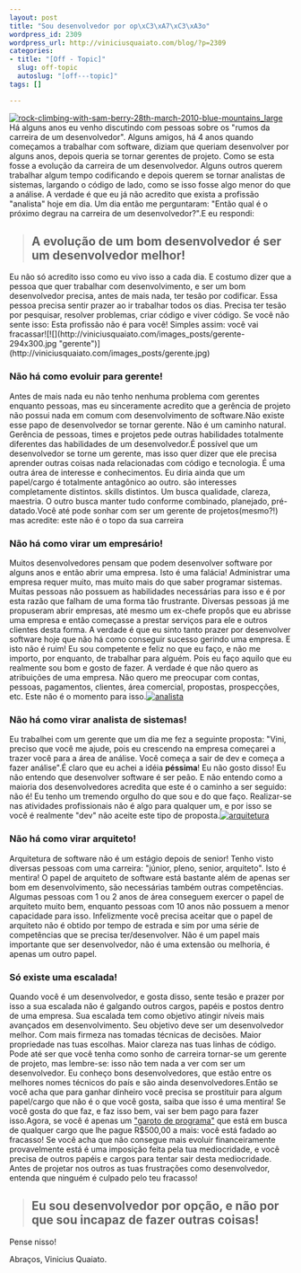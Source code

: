 ```yaml
--- 
layout: post
title: "Sou desenvolvedor por op\xC3\xA7\xC3\xA3o"
wordpress_id: 2309
wordpress_url: http://viniciusquaiato.com/blog/?p=2309
categories: 
- title: "[Off - Topic]"
  slug: off-topic
  autoslug: "[off---topic]"
tags: []

---
```

[![rock-climbing-with-sam-berry-28th-march-2010-blue-mountains_large](http://viniciusquaiato.com/images_posts/rock-climbing-with-sam-berry-28th-march-2010-blue-mountains_large.jpg "rock-climbing-with-sam-berry-28th-march-2010-blue-mountains_large")](http://viniciusquaiato.com/images_posts/rock-climbing-with-sam-berry-28th-march-2010-blue-mountains_large.jpg)Há alguns anos eu venho discutindo com pessoas sobre os "rumos da carreira de um desenvolvedor". Alguns amigos, há 4 anos quando começamos a trabalhar com software, diziam que queriam desenvolver por alguns anos, depois queria se tornar gerentes de projeto. Como se esta fosse a evolução da carreira de um desenvolvedor. Alguns outros querem trabalhar algum tempo codificando e depois querem se tornar analistas de sistemas, largando o código de lado, como se isso fosse algo menor do que a análise. A verdade é que eu já não acredito que exista a profissão "analista" hoje em dia. Um dia então me perguntaram: "Então qual é o próximo degrau na carreira de um desenvolvedor?".E eu respondi:<blockquote>

## A evolução de um bom desenvolvedor é ser um desenvolvedor melhor!
</blockquote>Eu não só acredito isso como eu vivo isso a cada dia. E costumo dizer que a pessoa que quer trabalhar com desenvolvimento, e ser um bom desenvolvedor precisa, antes de mais nada, ter tesão por codificar. Essa pessoa precisa sentir prazer ao ir trabalhar todos os dias. Precisa ter tesão por pesquisar, resolver problemas, criar código e viver código. Se você não sente isso: Esta profissão não é para você! Simples assim: você vai fracassar![![](http://viniciusquaiato.com/images_posts/gerente-294x300.jpg "gerente")](http://viniciusquaiato.com/images_posts/gerente.jpg)

### Não há como evoluir para gerente!
Antes de mais nada eu não tenho nenhuma problema com gerentes enquanto pessoas, mas eu sinceramente acredito que a gerência de projeto não possui nada em comum com desenvolvimento de software.Não existe esse papo de desenvolvedor se tornar gerente. Não é um caminho natural. Gerência de pessoas, times e projetos pede outras habilidades totalmente diferentes das habilidades de um desenvolvedor.É possível que um desenvolvedor se torne um gerente, mas isso quer dizer que ele precisa aprender outras coisas nada relacionadas com código e tecnologia. É uma outra área de interesse e conhecimentos. Eu diria ainda que um papel/cargo é totalmente antagônico ao outro. são interesses completamente distintos. skills distintos. Um busca qualidade, clareza, maestria. O outro busca manter tudo conforme combinado, planejado, pré-datado.Você até pode sonhar com ser um gerente de projetos(mesmo?!) mas acredite: este não é o topo da sua carreira![![](http://viniciusquaiato.com/images_posts/empresario-200x300.jpg "empresario")](http://viniciusquaiato.com/images_posts/empresario.jpg)

### Não há como virar um empresário!
Muitos desenvolvedores pensam que podem desenvolver software por alguns anos e então abrir uma empresa. Isto é uma falácia! Administrar uma empresa requer muito, mas muito mais do que saber programar sistemas. Muitas pessoas não possuem as habilidades necessárias para isso e é por esta razão que falham de uma forma tão frustrante. Diversas pessoas já me propuseram abrir empresas, até mesmo um ex-chefe propôs que eu abrisse uma empresa e então começasse a prestar serviços para ele e outros clientes desta forma. A verdade é que eu sinto tanto prazer por desenvolver software hoje que não há como conseguir sucesso gerindo uma empresa. E isto não é ruim! Eu sou competente e feliz no que eu faço, e não me importo, por enquanto, de trabalhar para alguém. Pois eu faço aquilo que eu realmente sou bom e gosto de fazer. A verdade é que não quero as atribuições de uma empresa. Não quero me preocupar com contas, pessoas, pagamentos, clientes, área comercial, propostas, prospecções, etc. Este não é o momento para isso.[![](http://viniciusquaiato.com/images_posts/analista-300x213.jpg "analista")](http://viniciusquaiato.com/images_posts/analista.jpg)

### Não há como virar analista de sistemas!
Eu trabalhei com um gerente que um dia me fez a seguinte proposta: "Vini, preciso que você me ajude, pois eu crescendo na empresa começarei a trazer você para a área de análise. Você começa a sair de dev e começa a fazer análise".É claro que eu achei a idéia **péssima**! Eu não gosto disso! Eu não entendo que desenvolver software é ser peão. E não entendo como a maioria dos desenvolvedores acredita que este é o caminho a ser seguido: não é! Eu tenho um tremendo orgulho do que sou e do que faço. Realizar-se nas atividades profissionais não é algo para qualquer um, e por isso se você é realmente "dev" não aceite este tipo de proposta.[![](http://viniciusquaiato.com/images_posts/arquitetura-300x200.jpg "arquitetura")](http://viniciusquaiato.com/images_posts/arquitetura.jpg)

### Não há como virar arquiteto!
Arquitetura de software não é um estágio depois de senior! Tenho visto diversas pessoas com uma carreira: "júnior, pleno, senior, arquiteto". Isto é mentira! O papel de arquiteto de software está bastante além de apenas ser bom em desenvolvimento, são necessárias também outras competências. Algumas pessoas com 1 ou 2 anos de área conseguem exercer o papel de arquiteto muito bem, enquanto pessoas com 10 anos não possuem a menor capacidade para isso. Infelizmente você precisa aceitar que o papel de arquiteto não é obtido por tempo de estrada e sim por uma série de competências que se precisa ter/desenvolver. Não é um papel mais importante que ser desenvolvedor, não é uma extensão ou melhoria, é apenas um outro papel.

### Só existe uma escalada!
Quando você é um desenvolvedor, e gosta disso, sente tesão e prazer por isso a sua escalada não é galgando outros cargos, papéis e postos dentro de uma empresa. Sua escalada tem como objetivo atingir níveis mais avançados em desenvolvimento. Seu objetivo deve ser um desenvolvedor melhor. Com mais firmeza nas tomadas técnicas de decisões. Maior propriedade nas tuas escolhas. Maior clareza nas tuas linhas de código. Pode até ser que você tenha como sonho de carreira tornar-se um gerente de projeto, mas lembre-se: isso não tem nada a ver com ser um desenvolvedor. Eu conheço bons desenvolvedores, que estão entre os melhores nomes técnicos do país e são ainda desenvolvedores.Então se você acha que para ganhar dinheiro você precisa se prostituir para algum papel/cargo que não é o que você gosta, saiba que isso é uma mentira! Se você gosta do que faz, e faz isso bem, vai ser bem pago para fazer isso.Agora, se você é apenas um ["garoto de programa"](http://viniciusquaiato.com/blog/off-topic-nao-sou-garoto-de-programa/) que está em busca de qualquer cargo que lhe pague R$500,00 a mais: você está fadado ao fracasso! Se você acha que não consegue mais evoluir financeiramente provavelmente está é uma imposição feita pela tua mediocridade, e você precisa de outros papéis e cargos para tentar sair desta mediocridade. Antes de projetar nos outros as tuas frustrações como desenvolvedor, entenda que ninguém é culpado pelo teu fracasso!<blockquote>

## Eu sou desenvolvedor por opção, e não por que sou incapaz de fazer outras coisas!
</blockquote>Pense nisso!

Abraços,
Vinicius Quaiato.
